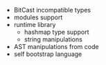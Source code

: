* BitCast incompatible types
* modules support
* runtime library
  * hashmap type support
  * string manipulations
* AST manipulations from code
* self bootstrap language

